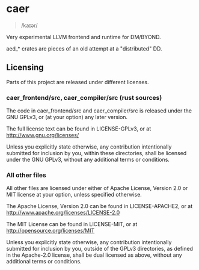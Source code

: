 # caer
> /kaɪər/

Very experimental LLVM frontend and runtime for DM/BYOND.

aed_* crates are pieces of an old attempt at a "distributed" DD.


## Licensing

Parts of this project are released under different licenses.

### caer_frontend/src, caer_compiler/src (rust sources)

The code in caer_frontend/src and caer_compiler/src is released under the GNU GPLv3, or (at your option) any later version.

The full license text can be found in LICENSE-GPLv3, or at http://www.gnu.org/licenses/

Unless you explicitly state otherwise, any contribution intentionally submitted for inclusion by you, within these directories, shall be licensed under the GNU GPLv3, without any additional terms or conditions.

### All other files

All other files are licensed under either of Apache License, Version 2.0 or MIT license at your option, unless specified otherwise.

The Apache License, Version 2.0 can be found in LICENSE-APACHE2, or at http://www.apache.org/licenses/LICENSE-2.0

The MIT License can be found in LICENSE-MIT, or at http://opensource.org/licenses/MIT

Unless you explicitly state otherwise, any contribution intentionally submitted for inclusion by you, outside of the GPLv3 directories, as defined in the Apache-2.0 license, shall be dual licensed as above, without any additional terms or conditions.
